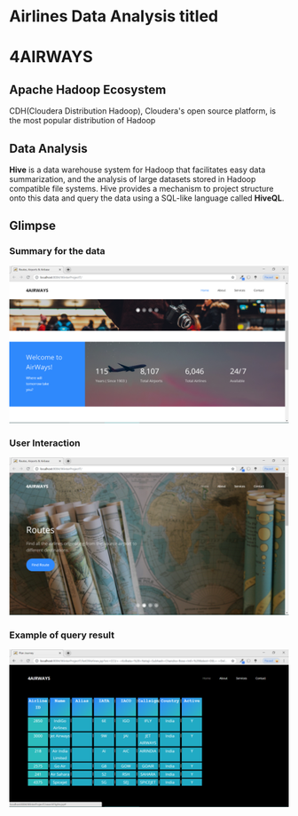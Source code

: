 # Airlines Data Analysis titled

4AIRWAYS
======

## Apache Hadoop Ecosystem
CDH(Cloudera Distribution Hadoop), Cloudera's open source platform, is the most popular distribution of Hadoop

## Data Analysis
**Hive** is a data warehouse system for Hadoop that facilitates easy data summarization, and the analysis of large datasets stored in Hadoop compatible file systems. Hive provides a mechanism to project structure onto this data and query the data using a SQL-like language called **HiveQL**.

## Glimpse

### Summary for the data

![Alt text](public\screenshots\Screenshot5.png?raw=true)

### User Interaction

![Alt text](public\screenshots\Screenshot2.png?raw=true)


### Example of query result

![Alt text](public\screenshots\Screenshot9.png?raw=true)
